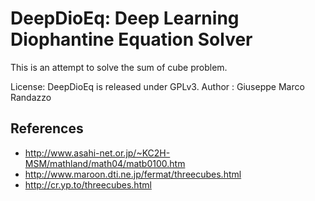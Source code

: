 # DeepDioEq: Deep Learning Diophantine Equation Solver

This is an attempt to solve the sum of cube problem.

License: DeepDioEq is released under GPLv3.
Author : Giuseppe Marco Randazzo

References
----------

- http://www.asahi-net.or.jp/~KC2H-MSM/mathland/math04/matb0100.htm
- http://www.maroon.dti.ne.jp/fermat/threecubes.html
- http://cr.yp.to/threecubes.html



